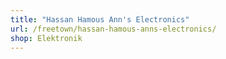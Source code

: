 ```yaml
---
title: "Hassan Hamous Ann's Electronics"
url: /freetown/hassan-hamous-anns-electronics/
shop: Elektronik
---
```

